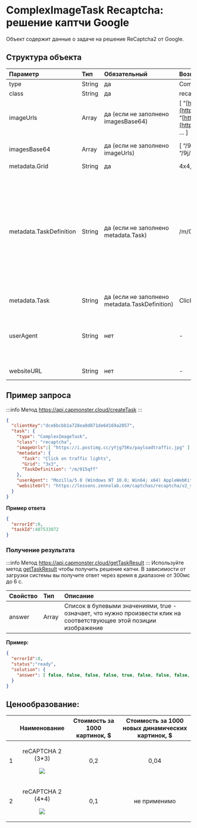 ﻿---
sidebar_position: 7
sidebar_label: ReСaptcha Click
---

# ComplexImageTask Recaptcha: решение каптчи Google
Объект содержит данные о задаче на решение ReCaptcha2 от Google.

## **Структура объекта**

|**Параметр**|**Тип**|**Обязательный**|**Возможные значения**|**Описание**|
| :- | :- | :- | :- | :- |
|type|String|да|ComplexImageTask|Определяет тип объекта задачи|
|class|String|да|recaptcha|Определяет класс объекта задачи|
|imageUrls|Array|да (если не заполнено imagesBase64)|[ “[https://i.postimg.cc/yYjg75Kv/img1.jpg](https://i.postimg.cc/yYjg75Kv/payloadtraffic.jpg)”, “[https://i.postimg.cc/yYjg75Kv/img2.jpg](https://i.postimg.cc/yYjg75Kv/payloadtraffic.jpg)”, … ]|Список с адресами изображений. Максимум один url на запрос!|
|imagesBase64|Array|да (если не заполнено imageUrls)|[ “/9j/4AAQSkZJRgABAQEAAAAAAAD…”, “/9j/4AAQSkZJRgABAQEAAAAAAAD…”, … ]|Список с изображениями в формате base64. Максимум один элемент на запрос!|
|metadata.Grid|String|да|4x4, 3x3, 1x1|Размер сетки с изображениями|
|metadata.TaskDefinition|String|да (если не заполнено metadata.Task)|/m/015qff и другие|<p>Техническое значение, определяющее тип задания</p><p>**Как получить TaskDefinition**</p><p>Данные можно найти в ответах на запросы "/recaptcha/{recaptchaApi}/reload” или "/recaptcha/{recaptchaApi}/userverify", где recaptchaApi - это "enterprise" или "api2" в зависимости от типа Recaptcha. В ответе лежит json, в котором можно взять список TaskDefinition-ов для подгруженных капч.</p>|
|metadata.Task|String|да (если не заполнено metadata.TaskDefinition)|Click on traffic lights и другие|Текст задания (на английском)|
|userAgent|String|нет|-|User-Agent браузера, используемый при загрузке изображений, если были переданы ссылки в imageUrls. Необходимо использовать подпись современного браузера, иначе Google будет возвращать ошибку, требуя обновить браузер.|
|websiteURL|String|нет|-|Адрес страницы на которой решается каптча|

## **Пример запроса**

:::info Метод
<https://api.capmonster.cloud/createTask>
:::
```json
{
  "clientKey":"dce6bcbb1a728ea8d871de6d169a2057",
  "task": {
    "type": "ComplexImageTask",
    "class": "recaptcha",
    "imageUrls":[ "https://i.postimg.cc/yYjg75Kv/payloadtraffic.jpg" ],
    "metadata": {
      "Task": "Click on traffic lights",
      "Grid": "3x3",
      "TaskDefinition": "/m/015qff"
    },
    "userAgent": "Mozilla/5.0 (Windows NT 10.0; Win64; x64) AppleWebKit/537.36 (KHTML, like Gecko) Chrome/103.0.0.0 Safari/537.36.",
    "websiteUrl": "https://lessons.zennolab.com/captchas/recaptcha/v2_simple.php?level=middle"
  }
}
```



**Пример ответа**
```json
{
  "errorId":0,
  "taskId":407533072
}
```
### **Получение результата**
:::info Метод
<https://api.capmonster.cloud/getTaskResult>
:::
Используйте метод [getTaskResult](https://capmonster.atlassian.net/wiki/spaces/APIS/pages/557078/getTaskResult) чтобы получить решение капчи. В зависимости от загрузки системы вы получите ответ через время в диапазоне от 300мс до 6 с.

|**Свойство**|**Тип**|**Описание**|
| :- | :- | :- |
|answer|Array|Список в булевыми значениями, true - означает, что нужно произвести клик на соответствующее этой позиции изображение|

**Пример:**
```json
{
  "errorId":0,
  "status":"ready",
  "solution": {
    "answer": [ false, false, false, false, true, false, false, false, false ]
  }
}
```

## **Ценообразование**: 

||**Наименование**|**Стоимость за 1000 картинок, $**|**Стоимость за 1000 новых динамических картинок, $**|
| :-: | :-: | :-: | :-: |
|1|<p>reCAPTCHA 2 (3\*3)</p><p>![](Aspose.Words.3eba36bc-cab6-486e-9e8f-1e38b225e806.001.png)</p><p></p>|0,2|0,04 |
|2|<p>reCAPTCHA 2 (4\*4)</p><p>![](Aspose.Words.3eba36bc-cab6-486e-9e8f-1e38b225e806.002.png)</p>|0,1|не применимо |

